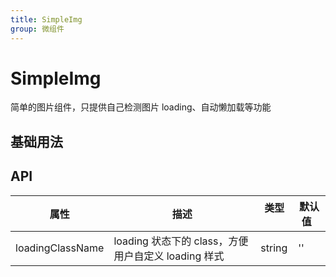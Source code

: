 ```yaml
---
title: SimpleImg
group: 微组件
---
```


# SimpleImg

简单的图片组件，只提供自己检测图片 loading、自动懒加载等功能

## 基础用法

<code src="./demo/index.tsx"></code>

## API

| 属性             | 描述                                                | 类型    | 默认值   |
| ---------------- | --------------------------------------------------- | ------- | -------- |
| loadingClassName | loading 状态下的 class，方便用户自定义 loading 样式 | string  | ''       |
